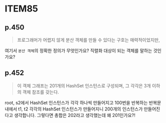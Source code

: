 # ITEM85

## p.450

> 프로그래머가 어렵지 않게 분산 객체를 만들 수 있다는 구호는 매력적이었지만,

여기서 `분산 객체`의 정확한 정의가 무엇인가요? 직렬화 대상이 되는 객체를 말하는 것인가요?

## p.452

> 이 객체 그래프는 201개의 HashSet 인스턴스로 구성되며, 그 각각은 3개 이하의 객체 참조를 갖는다.

root, s2에서 HashSet 인스턴스가 각각 하나씩 만들어지고 100번을 반복하는 반복문내에서 t1, t2 각각의 HashSet 인스턴스가 만들어지니 200개의 인스턴스가 만들어진다고 생각합니다. 그렇다면 총합은 202라고 생각했는데 왜 201인가요?!
